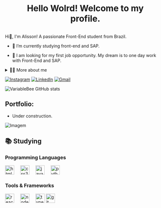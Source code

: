 <!--título-->
<div id="user-content-toc">
  <ul align="center">
    <summary><h1 style="display: inline-block">Hello Wolrd! Welcome to my profile.</h1></summary>
</div>

<!-- Presentation -->
<p>
  Hi👋, I'm Alisson! A passionate Front-End student from Brazil.
  
  - 🌱 I’m currently studying front-end and SAP.

  - 🔭 I am looking for my first job opportunity. My dream is to one day work with Front-End and SAP.
</p>

<!-- Dropdown -->
<details>
  <summary>👨‍💻 More about me</summary>

  - 💬 I am 31 years old, currently living in Brazil. 
    I worked for in the civil engineering area and am currently transitioning my career to the programming area, I am dedicating myself to my new career, studying new languages ​​and tools, in addition to improving my English.

  - ⚡ I enjoy reading, whether it's a good book, as well as watching movies and playing games, but I haven't played for a long time because I leave that time for my studies! I believe that our personal interests contribute to a more refined perception of things and problem-solving. \o/
</details>

<!-- Links -->
[![Instagram](https://img.shields.io/badge/Instagram-E4405F?style=for-the-badge&logo=instagram&logoColor=white)](https://www.instagram.com/lincoln_developer/)
[![LinkedIn](https://img.shields.io/badge/LinkedIn-0077B5?style=for-the-badge&logo=linkedin&logoColor=white)](https://www.linkedin.com/in/alisson-lincoln-869a4723b/)
[![Gmail](https://img.shields.io/badge/Gmail-D14836?style=for-the-badge&logo=gmail&logoColor=white)](https://mail.google.com/mail/u/0/?tab=rm&ogbl#inbox)


<!-- GithubStats -->
![VariableBee GitHub stats](https://github-readme-stats.vercel.app/api?username=alradev&show_icons=true&theme=dark)

<!-- Portfolio -->
## Portfolio:
- Under construction.

<!-- GIF -->
<p align="left">
  <img align="center" src="https://media1.giphy.com/media/v1.Y2lkPTc5MGI3NjExYzFrZTRvMDhreWpkYm13YnNsN243d3E0dTlzYTI3dng0bzZ4aGxyaiZlcD12MV9pbnRlcm5hbF9naWZfYnlfaWQmY3Q9Zw/qgQUggAC3Pfv687qPC/giphy.gif" alt="Imagem">
</p>

## 📚  Studying
<!-- Studying: Programming Languages -->
  <div style="flex-basis: 48%;">
    <h3>Programming Languages</h3>
  <img src="https://cdn.jsdelivr.net/gh/devicons/devicon/icons/html5/html5-original.svg" height="30" alt="html5 logo"  />
  <img width="12" />
  <img src="https://cdn.jsdelivr.net/gh/devicons/devicon/icons/css3/css3-original.svg" height="30" alt="css3 logo"  />
  <img width="12" />
  <img src="https://cdn.jsdelivr.net/gh/devicons/devicon/icons/javascript/javascript-original.svg" height="30" alt="javascript logo"  />
  <img width="12" />
  <img src="https://cdn.jsdelivr.net/gh/devicons/devicon/icons/python/python-original.svg" height="30" alt="python logo"  />
  <img width="12" />
</div>

###
  </div>
  
  <!-- Studying: Tools & Frameworks -->
  <div style="flex-basis: 48%;">
    <h3>Tools & Frameworks</h3>
  <img src="https://cdn.jsdelivr.net/gh/devicons/devicon/icons/react/react-original.svg" height="30" alt="react logo"  />
  <img width="12" />
  <img src="https://cdn.jsdelivr.net/gh/devicons/devicon/icons/nodejs/nodejs-original-wordmark.svg" height="30" alt="nodejs logo"  />
  <img width="12" />
  <img src="https://cdn.jsdelivr.net/gh/devicons/devicon/icons/typescript/typescript-original.svg" height="30" alt="typescript logo"  />
  <img src="https://cdn.jsdelivr.net/gh/devicons/devicon/icons/git/git-original.svg" height="30" alt="git logo"  />
</div>

